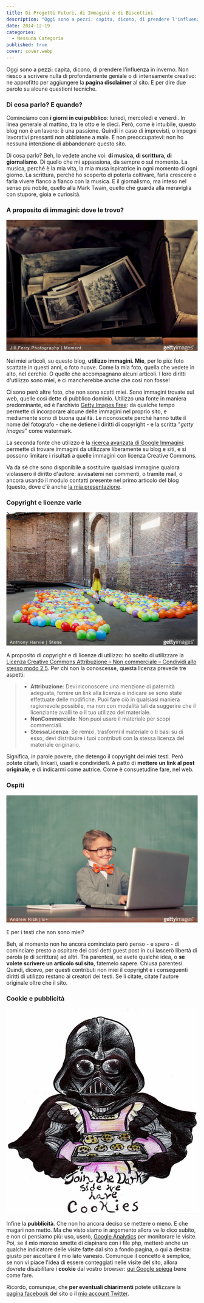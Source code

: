 ```yaml
---
title: Di Progetti Futuri, di Immagini e di Biscottini
description: "Oggi sono a pezzi: capita, dicono, di prendere l'influenza in inverno. Non riesco a scrivere nulla di profondamente geniale o di intensamente creativo: ne approfitto per aggiungere la pagina disclaimer al sito. E per dire due parole su alcune questioni tecniche."
date: 2014-12-19
categories:
  - Nessuna Categoria
published: true
cover: cover.webp
---
```

Oggi sono a pezzi: capita, dicono, di prendere l'influenza in inverno. Non riesco a scrivere nulla di profondamente geniale o di intensamente creativo: ne approfitto per aggiungere la **pagina disclaimer** al sito. E per dire due parole su alcune questioni tecniche.

### Di cosa parlo? E quando?

Cominciamo con **i giorni in cui pubblico**: lunedì, mercoledì e venerdì. In linea generale al mattino, tra le otto e le dieci. Però, come è intuibile, questo blog non è un lavoro: è una passione. Quindi in caso di imprevisti, o impegni lavorativi pressanti non abbiatene a male. E non preoccupatevi: non ho nessuna intenzione di abbandonare questo sito.

Di cosa parlo? Beh, lo vedete anche voi: **di musica, di scrittura, di giornalismo**. Di quello che mi appassiona, da sempre o sul momento. La musica, perché è la mia vita, la mia musa ispiratrice in ogni momento di ogni giorno. La scrittura, perché ho scoperto di poterla coltivare, farla crescere e farla vivere fianco a fianco con la musica. E il giornalismo, ma inteso nel senso più nobile, quello alla Mark Twain, quello che guarda alla meraviglia con stupore, gioia e curiosità.

### A proposito di immagini: dove le trovo?

![alla-ricerca-delle-foto-per-il-blog](./alla-ricerca-delle-foto-per-il-blog.webp)

Nei miei articoli, su questo blog, **utilizzo immagini. Mie**, per lo più: foto scattate in questi anni, o foto nuove. Come la mia foto, quella che vedete in alto, nel cerchio. O quelle che accompagnano alcuni articoli. I loro diritti d'utilizzo sono miei, e ci mancherebbe anche che così non fosse!

Ci sono però altre foto, che non sono scatti miei. Sono immagini trovate sul web, quelle così dette di pubblico dominio. Utilizzo una fonte in maniera predominante, ed è l'archivio [Getty Images Free](https://www.gettyimages.it/ "Getty Images"): da qualche tempo permette di incorporare alcune delle immagini nel proprio sito, e mediamente sono di buona qualità. Le riconoscete perché hanno tutte il nome del fotografo - che ne detiene i diritti di copyright - e la scritta "_getty images_" come watermark.

La seconda fonte che utilizzo è la [ricerca avanzata di Google Immagini](https://images.google.com/advanced_image_search "Ricerca avanzata per immagini utilizzabili liberamente"): permette di trovare immagini da utilizzare liberamente su blog e siti, e si possono limitare i risultati a quelle immagini con licenza Creative Commons.

Va da sé che sono disponibile a sostituire qualsiasi immagine qualora violassero il diritto d'autore: avvisatemi nei commenti, o tramite mail, o ancora usando il modulo contatti presente nel primo articolo del blog (questo, dove c'è anche [la mia presentazione](./claudia-falzone).

### Copyright e licenze varie

![licenze-e-copyright-del-blogwebp](./licenze-e-copyright-del-blogwebp.webp)

A proposito di copyright e di licenze di utilizzo: ho scelto di utilizzare la [Licenza Creative Commons Attribuzione – Non commerciale – Condividi allo stesso modo 2.5](https://creativecommons.org/licenses/by-nc-sa/2.5/it/ "Licenza Copyright Creative Commons"). Per chi non la conoscesse, questa licenza prevede tre aspetti:

> - **Attribuzione**: Devi riconoscere una menzione di paternità adeguata, fornire un link alla licenza e indicare se sono state effettuate delle modifiche. Puoi fare ciò in qualsiasi maniera ragionevole possibile, ma non con modalità tali da suggerire che il licenziante avalli te o il tuo utilizzo del materiale.
> - **NonCommerciale**: Non puoi usare il materiale per scopi commerciali.
> - **StessaLicenza**: Se remixi, trasformi il materiale o ti basi su di esso, devi distribuire i tuoi contributi con la stessa licenza del materiale originario.

Significa, in parole povere, che detengo il copyright dei miei testi. Però potete citarli, linkarli, usarli e condividerli. A patto di **mettere un link al post originale**, e di indicarmi come autrice. Come è consuetudine fare, nel web.

### Ospiti

![gli-ospiti-di-claudia](./gli-ospiti-di-claudia.webp)

E per i testi che non sono miei?

Beh, al momento non ho ancora cominciato però penso - e spero - di cominciare presto a ospitare dei così detti guest post in cui lascerò libertà di parola (e di scrittura) ad altri. Tra parentesi, se avete qualche idea, o **se volete scrivere un articolo sul sito**, fatemelo sapere. Chiusa parentesi. Quindi, dicevo, per questi contributi non miei il copyright e i conseguenti diritti di utilizzo restano ai creatori dei testi. Se li citate, citate l'autore originale oltre che il sito.

### Cookie e pubblicità

![biscottini](./biscottini.webp)

Infine la **pubblicità**. Che non ho ancora deciso se mettere o meno. E che magari non metto. Ma che visto siamo in argomento allora ve lo dico subito, e non ci pensiamo più: uso, userò, [Google Analytics](https://marketingplatform.google.com/about/analytics/) per monitorare le visite. Poi, se il mio moroso smette di ciapinare con i file php, metterò anche un qualche indicatore delle visite fatte dal sito a fondo pagina, o qui a destra: giusto per ascoltare il mio lato vanesio. Comunque il concetto è semplice, se non vi piace l'idea di essere conteggiati nelle visite del sito, allora dovrete disabilitare i **cookie** dal vostro browser: [qui Google spiega](https://support.google.com/accounts/answer/61416?hl=it "Disattivare Cookie") bene come fare.

Ricordo, comunque, che **per eventuali chiarimenti** potete utilizzare la [pagina facebook](https://www.facebook.com/tramusicaetparole "Pagina Facebook di Tra Musica e Parole") del sito o il [mio account Twitter](https://twitter.com/MusicaEtParole).
